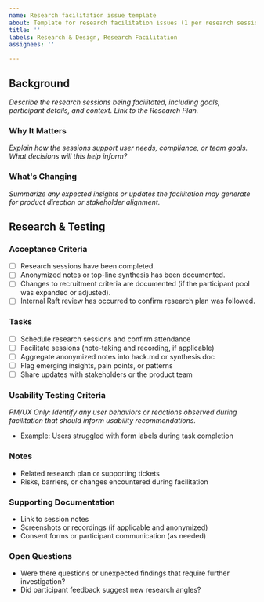 ```yaml
---
name: Research facilitation issue template
about: Template for research facilitation issues (1 per research session)
title: ''
labels: Research & Design, Research Facilitation
assignees: ''

---
```


## Background
_Describe the research sessions being facilitated, including goals, participant details, and context. Link to the Research Plan._

### Why It Matters
_Explain how the sessions support user needs, compliance, or team goals. What decisions will this help inform?_

### What's Changing
_Summarize any expected insights or updates the facilitation may generate for product direction or stakeholder alignment._

## Research & Testing
### Acceptance Criteria
- [ ] Research sessions have been completed.
- [ ] Anonymized notes or top-line synthesis has been documented.
- [ ] Changes to recruitment criteria are documented (if the participant pool was expanded or adjusted).
- [ ] Internal Raft review has occurred to confirm research plan was followed.

### Tasks
- [ ] Schedule research sessions and confirm attendance
- [ ] Facilitate sessions (note-taking and recording, if applicable)
- [ ] Aggregate anonymized notes into hack.md or synthesis doc
- [ ] Flag emerging insights, pain points, or patterns
- [ ] Share updates with stakeholders or the product team

### Usability Testing Criteria
_PM/UX Only: Identify any user behaviors or reactions observed during facilitation that should inform usability recommendations._
- Example: Users struggled with form labels during task completion

### Notes
- Related research plan or supporting tickets
- Risks, barriers, or changes encountered during facilitation

### Supporting Documentation
- Link to session notes 
- Screenshots or recordings (if applicable and anonymized)
- Consent forms or participant communication (as needed)

### Open Questions
- Were there questions or unexpected findings that require further investigation?
- Did participant feedback suggest new research angles?
